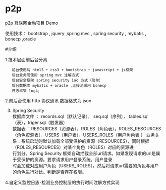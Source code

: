 # p2p  
   
p2p 互联网金融项目 Demo

使用技术： bootstrap , jquery ,spring mvc , spring security , mybatis , bonecp ,oracle


#介绍

1.技术层面前后台分离
      
       前台使用纯 html5 + css3 + bootstrap + javascript + js框架     
       后台业务层使用 spring mvc 注解方式    
       后台安全框架 spring security ioc 方式（简单）    
       后台数据库 mybatis + oracle ,连接池采用 bonecp   
       日志框架 log4j   
   
2.前后台使用 http 协议通讯  数据格式为 json   
  
3. Spring Security  
       数据库文件 ： records.sql（默认记录）， seq.sql（序列）， tables.sql（表），triger.sql（触发器）  
       数据表 ：RESOURCES（资源表），ROLES（角色表），ROLES_RESOURCES（角色资源表），USERS（用户表），USERS_ROLES（用户角色表        ）
       业务关系：系统启动时默认加载全部受保护的资源（RESOURCES），同时根据（ROLES_RESOURCES）对某个角色（ROLES）对应的资源进   
       行划分。Spring Security 框架自动拦截全部url请求。如果发现请求的url是属于受保护的资源。要求请求用户登录系统。用户登录   
       时会加载对应用户角色（USERS_ROLES）。然后将请求url需要的角色与用户的角色进行对比。判断是否存在权限。
  
4.自定义监控日志-检测业务控制层的执行时间注解方式实现  

